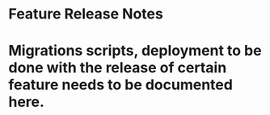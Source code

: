 # Feature Release Notes

# Migrations scripts, deployment to be done with the release of certain feature needs to be documented here.

